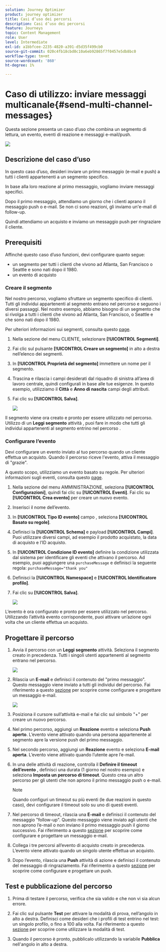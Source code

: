 ```yaml
---
solution: Journey Optimizer
product: journey optimizer
title: Casi d’uso dei percorsi
description: Casi d’uso dei percorsi
feature: Journeys
topic: Content Management
role: User
level: Intermediate
exl-id: a1bbfcee-2235-4820-a391-d5d35f499cb0
source-git-commit: 020c4fb18cbd0c10a6eb92865f7f0457e5db8bc0
workflow-type: tm+mt
source-wordcount: '860'
ht-degree: 1%

---
```


# Caso di utilizzo: inviare messaggi multicanale{#send-multi-channel-messages}

Questa sezione presenta un caso d’uso che combina un segmento di lettura, un evento, eventi di reazione e messaggi e-mail/push.

![](assets/jo-uc1.png)

## Descrizione del caso d’uso

In questo caso d’uso, desideri inviare un primo messaggio (e-mail e push) a tutti i clienti appartenenti a un segmento specifico.

In base alla loro reazione al primo messaggio, vogliamo inviare messaggi specifici.

Dopo il primo messaggio, attendiamo un giorno che i clienti aprano il messaggio push o e-mail. Se non ci sono reazioni, gli inviamo un&#39;e-mail di follow-up.

Quindi attendiamo un acquisto e inviamo un messaggio push per ringraziare il cliente.

## Prerequisiti

Affinché questo caso d’uso funzioni, devi configurare quanto segue:

* un segmento per tutti i clienti che vivono ad Atlanta, San Francisco o Seattle e sono nati dopo il 1980.
* un evento di acquisto

### Creare il segmento

Nel nostro percorso, vogliamo sfruttare un segmento specifico di clienti. Tutti gli individui appartenenti al segmento entrano nel percorso e seguono i diversi passaggi. Nel nostro esempio, abbiamo bisogno di un segmento che si rivolga a tutti i clienti che vivono ad Atlanta, San Francisco, o Seattle e che sono nati dopo il 1980.

Per ulteriori informazioni sui segmenti, consulta questo [page](../segment/about-segments.md).

1. Nella sezione del menu CLIENTE, selezionare **[!UICONTROL Segmenti]**.

1. Fai clic sul pulsante **[!UICONTROL Creare un segmento]** in alto a destra nell’elenco dei segmenti.

1. In **[!UICONTROL Proprietà del segmento]** immettere un nome per il segmento.

1. Trascina e rilascia i campi desiderati dal riquadro di sinistra all’area di lavoro centrale, quindi configurali in base alle tue esigenze. In questo esempio, utilizziamo il **Città** e **Anno di nascita** campi degli attributi.

1. Fai clic su **[!UICONTROL Salva]**.

   ![](assets/add-attributes.png)

Il segmento viene ora creato e pronto per essere utilizzato nel percorso. Utilizzo di un **Leggi segmento** attività , puoi fare in modo che tutti gli individui appartenenti al segmento entrino nel percorso .

### Configurare l’evento

Devi configurare un evento inviato al tuo percorso quando un cliente effettua un acquisto. Quando il percorso riceve l&#39;evento, attiva il messaggio di &quot;grazie&quot;.

A questo scopo, utilizziamo un evento basato su regole. Per ulteriori informazioni sugli eventi, consulta questo [page](../event/about-events.md).

1. Nella sezione del menu AMMINISTRAZIONE, seleziona **[!UICONTROL Configurazioni]**, quindi fai clic su **[!UICONTROL Eventi]**. Fai clic su **[!UICONTROL Crea evento]** per creare un nuovo evento.

1. Inserisci il nome dell’evento.

1. In **[!UICONTROL Tipo ID evento]** campo , seleziona **[!UICONTROL Basato su regole]**.

1. Definisci la **[!UICONTROL Schema]** e payload **[!UICONTROL Campi]**. Puoi utilizzare diversi campi, ad esempio il prodotto acquistato, la data di acquisto e l’ID acquisto.

1. In **[!UICONTROL Condizione ID evento]** definire la condizione utilizzata dal sistema per identificare gli eventi che attivano il percorso. Ad esempio, puoi aggiungere una `purchaseMessage` e definisci la seguente regola: `purchaseMessage="thank you"`

1. Definisci la **[!UICONTROL Namespace]** e **[!UICONTROL Identificatore profilo]**.

1. Fai clic su **[!UICONTROL Salva]**.

   ![](assets/jo-uc2.png)

L’evento è ora configurato e pronto per essere utilizzato nel percorso. Utilizzando l’attività evento corrispondente, puoi attivare un’azione ogni volta che un cliente effettua un acquisto.

## Progettare il percorso

1. Avvia il percorso con un **Leggi segmento** attività. Seleziona il segmento creato in precedenza. Tutti i singoli utenti appartenenti al segmento entrano nel percorso.

   ![](assets/jo-uc4.png)

1. Rilascia un **E-mail** e definisci il contenuto del &quot;primo messaggio&quot;. Questo messaggio viene inviato a tutti gli individui del percorso. Fai riferimento a questo [sezione](../email/create-email.md) per scoprire come configurare e progettare un messaggio e-mail.

   ![](assets/jo-uc5.png)

1. Posiziona il cursore sull’attività e-mail e fai clic sul simbolo &quot;+&quot; per creare un nuovo percorso.

1. Nel primo percorso, aggiungi un **Reazione** evento e seleziona **Push aperto**. L’evento viene attivato quando una persona appartenente al segmento apre la versione push del primo messaggio.

1. Nel secondo percorso, aggiungi un **Reazione** evento e seleziona **E-mail aperta**. L’evento viene attivato quando l’utente apre l’e-mail.

1. In una delle attività di reazione, controlla il **Definire il timeout dell’evento** , definisci una durata (1 giorno nel nostro esempio) e seleziona **Imposta un percorso di timeout**. Questo crea un altro percorso per gli utenti che non aprono il primo messaggio push o e-mail.

   >[!NOTE]
   >
   >Quando configuri un timeout su più eventi (le due reazioni in questo caso), devi configurare il timeout solo su uno di questi eventi.

1. Nel percorso di timeout, rilascia una **E-mail** e definisci il contenuto del messaggio &quot;follow-up&quot;. Questo messaggio viene inviato agli utenti che non aprono l’e-mail o non inviano il primo messaggio push il giorno successivo. Fai riferimento a questo [sezione](../email/create-email.md) per scoprire come configurare e progettare un messaggio e-mail.

1. Collega i tre percorsi all’evento di acquisto creato in precedenza. L’evento viene attivato quando un singolo utente effettua un acquisto.

1. Dopo l’evento, rilascia una **Push** attività di azione e definisci il contenuto del messaggio di ringraziamento. Fai riferimento a questo [sezione](../push/create-push.md) per scoprire come configurare e progettare un push.

## Test e pubblicazione del percorso

1. Prima di testare il percorso, verifica che sia valido e che non vi sia alcun errore.

1. Fai clic sul pulsante **Test** per attivare la modalità di prova, nell’angolo in alto a destra. Definisci come desideri che i profili di test entrino nel test: un singolo profilo, o fino a 100 alla volta. Fai riferimento a questo [sezione](testing-the-journey.md) per scoprire come utilizzare la modalità di test.

1. Quando il percorso è pronto, pubblicalo utilizzando la variabile **Pubblica** nell&#39;angolo in alto a destra.
